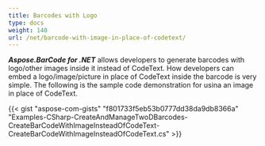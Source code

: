 ```yaml
---
title: Barcodes with Logo
type: docs
weight: 140
url: /net/barcode-with-image-in-place-of-codetext/
---
```


***Aspose.BarCode for .NET*** allows developers to generate barcodes with logo/other images inside it instead of CodeText. How developers can embed a logo/image/picture in place of CodeText inside the barcode is very simple. The following is the sample code demonstration for usina an image in place of CodeText.

{{< gist "aspose-com-gists" "f801733f5eb53b0777dd38da9db8366a" "Examples-CSharp-CreateAndManageTwoDBarcodes-CreateBarCodeWithImageInsteadOfCodeText-CreateBarCodeWithImageInsteadOfCodeText.cs" >}}
